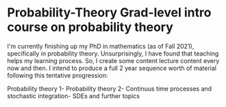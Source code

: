# Probability-Theory Grad-level intro course on probability theory

I'm currently finishing up my PhD in mathematics (as of Fall 2021), specifically
in probability theory.  Unsurprisingly, I have found that teaching helps my
learning process.  So, I create some content lecture content every now and then.
 I intend to produce a full 2 year sequence worth of material following this
tentative progression: 

Probability theory 1- 
Probability theory 2- 
Continuus time processes and stochastic integration-
SDEs and further topics


